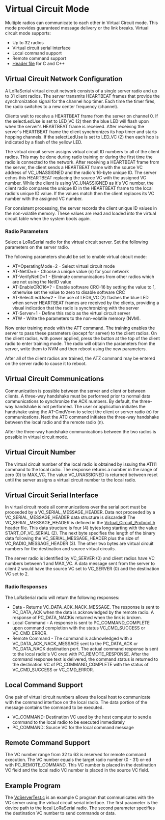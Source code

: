 Virtual Circuit Mode
====================

Multiple radios can communicate to each other in Virtual Circuit mode.  This mode provides guaranteed message delivery or the link breaks.  Virtual circuit mode supports:
* Up to 32 radios
* Virtual circuit serial interface
* Local command support
* Remote command support
* [Header file](https://github.com/sparkfun/SparkFun_LoRaSerial/blob/release_candidate/Firmware/LoRaSerial_Firmware/Virtual_Circuit_Protocol.h) for C and C++

## Virtual Circuit Network Configuration

A LoRaSerial virtual circuit network consists of a single server radio and up to 31 client radios.  The server transmits HEARTBEAT frames that provide the synchronization signal for the channel hop timer.  Each time the timer fires, the radio switches to a new center frequency (channel).

Clients wait to receive a HEARTBEAT frame from the server on channel 0.  If the selectLedUse is set to LED_VC (2) then the blue LED will flash upon when the server's HEARTBEAT frame is received.  After receiving the server's HEARTBEAT frame the client synchronizes its hop timer and starts hopping channels.  If the selectLedUse is set to LED_VC (2) then each hop is indicated by a flash of the yellow LED.

The virtual circuit server assigns virtual circuit ID numbers to all of the client radios.  This may be done during radio training or during the first time the radio is connected to the network.  After receiving a HEARTBEAT frame from the server, the client sends a HEARTBEAT frame with the source VC address of VC_UNASSIGNED and the radio's 16-byte unique ID.  The server echos this HEARTBEAT replacing the source VC with the assigned VC number.  While the client is using VC_UNASSIGNED as it's VC number, the client radio compares the unique ID in the HEARTBEAT frame to the local radio's unique ID value.  If the values match then the client replaces its VC number with the assigned VC number.

For consistent processing, the server records the client unique ID values in the non-volatile memory.  These values are read and loaded into the virtual circuit table when the system boots again.

### Radio Parameters

Select a LoRaSerial radio for the virtual circuit server.  Set the following parameters on the server radio.

The following parameters should be set to enable virtual circuit mode:
* AT=OperatingMode=2 - Select virtual circuit mode
* AT-NetID=n - Choose a unique value (n) for your network
* AT-VerifyNetID=1 - Eliminate communications from other radios which are not using the NetID value
* AT-EnableCRC16=? - Enable software CRC-16 by setting the value to 1, otherwise set the value to zero to disable software CRC
* AT-SelectLedUse=2 - The use of LEDS_VC (2) flashes the blue LED when server HEARTBEAT frames are received by the clients, providing a visual indication that the radio is synchronizing with the server
* AT-Server=1 - Define this radio as the virtual circuit server
* ATW - Write the parameters to the non-volatile memory (NVM).

Now enter training mode with the ATT command.  The training enables the server to pass these parameters (except for server) to the client radios.  On the client radios, with power applied, press the button at the top of the client radio to enter training mode.  The radio will obtain the parameters from the server, write them to NVM and then reboot using the new parameters.

After all of the client radios are trained, the ATZ command may be entered on the server radio to cause it to reboot.

## Virtual Circuit Communications

Communication is possible between the server and client or between clients. A three-way handshake must be performed prior to normal data communications to synchronize the ACK numbers.  By default, the three-way handshake is not performed.  The user or application initiates the handshake using the AT-CmdVc=n to select the client or server radio (n) for communications.  Next the ATC command initiates the three-way handshake between the local radio and the remote radio (n).

After the three-way handshake communications between the two radios is possible in virtual circuit mode.

## Virtual Circuit Number

The virtual circuit number of the local radio is obtained by issuing the ATI11 command to the local radio.  The response returns a number in the range of zero (0) to MAX_VC.  The value VC_UNASSIGNED is returned between reset until the server assigns a virtual circuit number to the local radio.

## Virtual Circuit Serial Interface

In virtual circuit mode all communications over the serial port must be proceeded by a VC_SERIAL_MESSAGE_HEADER.  Data not proceeded by a VC_SERIAL_MESSAGE_HEADER data structure is discarded!  The VC_SERIAL_MESSAGE_HEADER is defined in the [Virtual_Circuit_Protocol.h](https://github.com/sparkfun/SparkFun_LoRaSerial/blob/release_candidate/Firmware/LoRaSerial_Firmware/Virtual_Circuit_Protocol.h) header file.  This data structure is four (4) bytes long starting with the value START_OF_VC_SERIAL (2).  The next byte specifies the length of the binary data following the VC_SERIAL_MESSAGE_HEADER plus the size of VC_RADIO_MESSAGE_HEADER (3).  The other two bytes are virtual circuit numbers for the destination and source virtual circuits.

The server radio is identified by VC_SERVER (0) and client radios have VC numbers between 1 and MAX_VC.  A data message sent from the server to client 2 would have the source VC set to VC_SERVER (0) and the destination VC set to 2.

### Radio Responses

The LoRaSerial radio will return the following responses:

* Data - Returns VC_DATA_ACK_NACK_MESSAGE.  The response is sent to PC_DATA_ACK when the data is acknowledged by the remote radio.  A response of PC_DATA_NACKis returned when the link is broken.
* Local Command - A response is sent to PC_COMMAND_COMPLETE upon command completion with the status VC_CMD_SUCCESS or VC_CMD_ERROR.
* Remote Command - The command is acknowledged with a VC_DATA_ACK_NACK_MESSAGE sent to the PC_DATA_ACK or PC_DATA_NACK destination port.  The actual command response is sent to the local radio's VC ored with PC_REMOTE_RESPONSE.  After the command response text is delivered, the command status is returned to the destination VC of PC_COMMAND_COMPLETE with the status of VC_CMD_SUCCESS or VC_CMD_ERROR.

## Local Command Support

One pair of virtual circuit numbers allows the local host to communicate with the command interface on the local radio.  The data portion of the message contains the command to be executed.
* VC_COMMAND: Destination VC used by the host computer to send a command to the local radio to be executed immediately
* PC_COMMAND: Source VC for the local command message

## Remote Command Support

The VC number range from 32 to 63 is reserved for remote command execution. The VC number equals the target radio number (0 - 31) or-ed with PC_REMOTE_COMMAND. This VC number is placed in the destination VC field and the local radio VC number is placed in the source VC field.

## Example Program

The [VcServerTest.c](https://github.com/sparkfun/SparkFun_LoRaSerial/blob/release_candidate/Firmware/Tools/VcServerTest.c) is an example C program that communicates with the VC server using the virtual circuit serial interface.  The first parameter is the device path to the local LoRaSerial radio.  The second parameter specifies the destination VC number to send commands or data.
